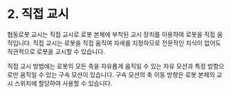# 2. 직접 교시

협동로봇 교시는 직접 교시로 로봇 본체에 부착된 교시 장치를 이용하여 로봇을 직접 움직입니다. 직접 교시는 로봇을 직접 움직여 자세를 지정하므로 전문적인 지식이 없어도 직관적으로 로봇을 교시할 수 있습니다.

직접 교시 방법에는 로봇의 모든 축을 자유롭게 움직일 수 있는 자유 모션과 특정 방향으로만 움직일 수 있는 구속 모션이 있습니다. 구속 모션의 축 이동 방향은 로봇 본체의 교시 스위치에 할당하여 사용할 수 있습니다.

